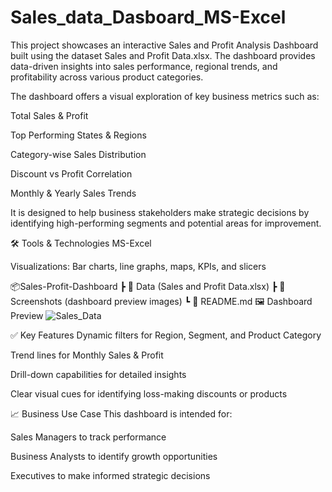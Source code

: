 # Sales_data_Dasboard_MS-Excel
This project showcases an interactive Sales and Profit Analysis Dashboard built using the dataset Sales and Profit Data.xlsx. The dashboard provides data-driven insights into sales performance, regional trends, and profitability across various product categories.


The dashboard offers a visual exploration of key business metrics such as:

Total Sales & Profit

Top Performing States & Regions

Category-wise Sales Distribution

Discount vs Profit Correlation

Monthly & Yearly Sales Trends

It is designed to help business stakeholders make strategic decisions by identifying high-performing segments and potential areas for improvement.

🛠️ Tools & Technologies
MS-Excel

Visualizations: Bar charts, line graphs, maps, KPIs, and slicers


📦Sales-Profit-Dashboard
 ┣ 📁 Data (Sales and Profit Data.xlsx)
 ┣ 📁 Screenshots (dashboard preview images)
 ┗ 📄 README.md
🖼️ Dashboard Preview
![Sales_Data](https://github.com/user-attachments/assets/78f14c26-aa03-4990-bbc7-6c48b0e3ef66)


✅ Key Features
Dynamic filters for Region, Segment, and Product Category

Trend lines for Monthly Sales & Profit

Drill-down capabilities for detailed insights

Clear visual cues for identifying loss-making discounts or products

📈 Business Use Case
This dashboard is intended for:

Sales Managers to track performance

Business Analysts to identify growth opportunities

Executives to make informed strategic decisions
